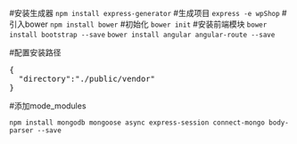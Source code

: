 #安装生成器
```npm install express-generator```
#生成项目
```express -e wpShop```
#引入bower
```npm install bower```
#初始化
```bower init```
#安装前端模块
```bower install bootstrap --save```
```bower install angular angular-route --save```

#配置安装路径
<pre>
{
  "directory":"./public/vendor"
}
</pre>

#添加mode_modules

```npm install mongodb mongoose async express-session connect-mongo body-parser --save```


